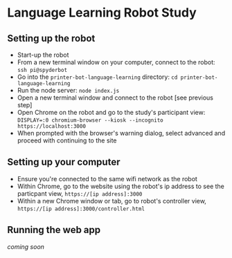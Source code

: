 # Language Learning Robot Study

## Setting up the robot

- Start-up the robot
- From a new terminal window on your computer, connect to the robot: `ssh pi@spyderbot`
- Go into the `printer-bot-language-learning` directory: `cd printer-bot-language-learning`
- Run the node server: `node index.js`
- Open a new terminal window and connect to the robot [see previous step]
- Open Chrome on the robot and go to the study's participant view: `DISPLAY=:0 chromium-browser --kiosk --incognito https://localhost:3000`
- When prompted with the browser's warning dialog, select advanced and proceed with continuing to the site

## Setting up your computer

- Ensure you're connected to the same wifi network as the robot
- Within Chrome, go to the website using the robot's ip address to see the particpant view, `https://[ip address]:3000`
- Within a new Chrome window or tab, go to robot's controller view, `https://[ip address]:3000/controller.html`

## Running the web app 
*coming soon*
